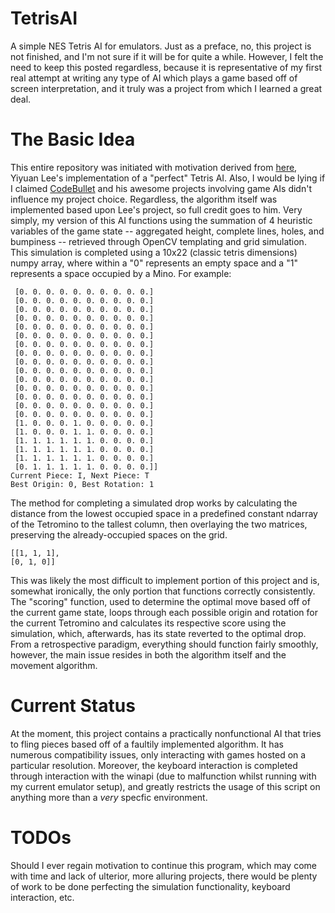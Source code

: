 # TetrisAI
A simple NES Tetris AI for emulators. Just as a preface, no, this project is not finished, and I'm not sure if it will be for quite a while. However, I felt the need to keep this posted regardless, because it is representative of my first real attempt at writing any type of AI which plays a game based off of screen interpretation, and it truly was a project from which I learned a great deal.

# The Basic Idea
This entire repository was initiated with motivation derived from [here](https://codemyroad.wordpress.com/2013/04/14/tetris-ai-the-near-perfect-player/), Yiyuan Lee's implementation of a "perfect" Tetris AI. Also, I would be lying if I claimed [CodeBullet](https://www.youtube.com/channel/UC0e3QhIYukixgh5VVpKHH9Q) and his awesome projects involving game AIs didn't influence my project choice. Regardless, the algorithm itself was implemented based upon Lee's project, so full credit goes to him. Very simply, my version of this AI functions using the summation of 4 heuristic variables of the game state -- aggregated height, complete lines, holes, and bumpiness -- retrieved through OpenCV templating and grid simulation. This simulation is completed using a 10x22 (classic tetris dimensions) numpy array, where within a "0" represents an empty space and a "1" represents a space occupied by a Mino. For example: 
```[[0. 0. 0. 0. 0. 0. 0. 0. 0. 0.]
 [0. 0. 0. 0. 0. 0. 0. 0. 0. 0.]
 [0. 0. 0. 0. 0. 0. 0. 0. 0. 0.]
 [0. 0. 0. 0. 0. 0. 0. 0. 0. 0.]
 [0. 0. 0. 0. 0. 0. 0. 0. 0. 0.]
 [0. 0. 0. 0. 0. 0. 0. 0. 0. 0.]
 [0. 0. 0. 0. 0. 0. 0. 0. 0. 0.]
 [0. 0. 0. 0. 0. 0. 0. 0. 0. 0.]
 [0. 0. 0. 0. 0. 0. 0. 0. 0. 0.]
 [0. 0. 0. 0. 0. 0. 0. 0. 0. 0.]
 [0. 0. 0. 0. 0. 0. 0. 0. 0. 0.]
 [0. 0. 0. 0. 0. 0. 0. 0. 0. 0.]
 [0. 0. 0. 0. 0. 0. 0. 0. 0. 0.]
 [0. 0. 0. 0. 0. 0. 0. 0. 0. 0.]
 [0. 0. 0. 0. 0. 0. 0. 0. 0. 0.]
 [0. 0. 0. 0. 0. 0. 0. 0. 0. 0.]
 [1. 0. 0. 0. 1. 0. 0. 0. 0. 0.]
 [1. 0. 0. 0. 1. 1. 0. 0. 0. 0.]
 [1. 1. 1. 1. 1. 1. 0. 0. 0. 0.]
 [1. 1. 1. 1. 1. 1. 0. 0. 0. 0.]
 [1. 1. 1. 1. 1. 1. 0. 0. 0. 0.]
 [0. 1. 1. 1. 1. 1. 0. 0. 0. 0.]]
Current Piece: I, Next Piece: T
Best Origin: 0, Best Rotation: 1
```
The method for completing a simulated drop works by calculating the distance from the lowest occupied space in a predefined constant ndarray of the Tetromino to the tallest column, then overlaying the two matrices, preserving the already-occupied spaces on the grid.
```
[[1, 1, 1],
[0, 1, 0]]
```
This was likely the most difficult to implement portion of this project and is, somewhat ironically, the only portion that functions correctly consistently. The "scoring" function, used to determine the optimal move based off of the current game state, loops through each possible origin and rotation for the current Tetromino and calculates its respective score using the simulation, which, afterwards, has its state reverted to the optimal drop. From a retrospective paradigm, everything should function fairly smoothly, however, the main issue resides in both the algorithm itself and the movement algorithm.

# Current Status
At the moment, this project contains a practically nonfunctional AI that tries to fling pieces based off of a faultily implemented algorithm. It has numerous compatibility issues, only interacting with games hosted on a particular resolution. Moreover, the keyboard interaction is completed through interaction with the winapi (due to malfunction whilst running with my current emulator setup), and greatly restricts the usage of this script on anything more than a *very* specfic environment.

# TODOs
Should I ever regain motivation to continue this program, which may come with time and lack of ulterior, more alluring projects, there would be plenty of work to be done perfecting the simulation functionality, keyboard interaction, etc. 
